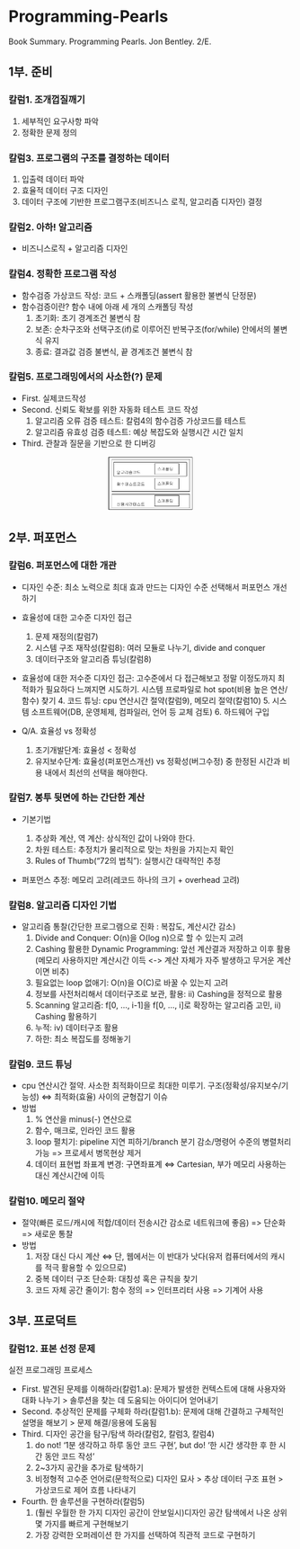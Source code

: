 # Programming-Pearls
Book Summary. Programming Pearls. Jon Bentley. 2/E.

## 1부. 준비
### 칼럼1. 조개껍질깨기
  1. 세부적인 요구사항 파악
  2. 정확한 문제 정의

### 칼럼3. 프로그램의 구조를 결정하는 데이터
  1. 입출력 데이터 파악
  2. 효율적 데이터 구조 디자인 
  3. 데이터 구조에 기반한 프로그램구조(비즈니스 로직, 알고리즘 디자인) 결정

### 칼럼2. 아하! 알고리즘
  - 비즈니스로직 + 알고리즘 디자인

### 칼럼4. 정확한 프로그램 작성
  - 함수검증 가상코드 작성: 코드 + 스캐폴딩(assert 활용한 불변식 단정문)
  - 함수검증이란? 함수 내에 아래 세 개의 스캐폴딩 작성
    1. 초기화: 초기 경계조건 불변식 참
    2. 보존: 순차구조와 선택구조(if)로 이루어진 반복구조(for/while) 안에서의 불변식 유지
    3. 종료: 결과값 검증 불변식, 끝 경계조건 불변식 참

### 칼럼5. 프로그래밍에서의 사소한(?) 문제
  - First. 실제코드작성
  - Second. 신뢰도 확보를 위한 자동화 테스트 코드 작성
    1. 알고리즘 오류 검증 테스트: 칼럼4의 함수검증 가상코드를 테스트
    2. 알고리즘 유효성 검증 테스트: 예상 복잡도와 실행시간 시간 일치
  - Third. 관찰과 질문을 기반으로 한 디버깅

<p align="center">
  <img width="30%" src="Programming-Pearls.png" />
</p>

## 2부. 퍼포먼스
### 칼럼6. 퍼포먼스에 대한 개관
  - 디자인 수준: 최소 노력으로 최대 효과 만드는 디자인 수준 선택해서 퍼포먼스 개선하기
  
  - 효율성에 대한 고수준 디자인 접근
    1. 문제 재정의(칼럼7)
    2. 시스템 구조 재작성(칼럼8): 여러 모듈로 나누기, divide and conquer
    3. 데이터구조와 알고리즘 튜닝(칼럼8)
  
  - 효율성에 대한 저수준 디자인 접근: 고수준에서 다 접근해보고 정말 이정도까지 최적화가 필요하다 느껴지면 시도하기. 시스템 프로파일로 hot spot(비용 높은 연산/함수) 찾기
    4. 코드 튜닝: cpu 연산시간 절약(칼럼9), 메모리 절약(칼럼10)
    5. 시스템 소프트웨어(DB, 운영체제, 컴파일러, 언어 등 교체 검토)
    6. 하드웨어 구입
		
  - Q/A. 효율성 vs 정확성
    1. 초기개발단계: 효율성 < 정확성
    2. 유지보수단계: 효율성(퍼포먼스개선) vs 정확성(버그수정) 중 한정된 시간과 비용 내에서 최선의 선택을 해야한다.

### 칼럼7. 봉투 뒷면에 하는 간단한 계산
  - 기본기법
    1. 추상화 계산, 역 계산: 상식적인 값이 나와야 한다.
	  2. 차원 테스트: 추정치가 물리적으로 맞는 차원을 가지는지 확인
	  3. Rules of Thumb(“72의 법칙”): 실행시간 대략적인 추정
    
  - 퍼포먼스 추정: 메모리 고려(레코드 하나의 크기 + overhead 고려)

### 칼럼8. 알고리즘 디자인 기법
  - 알고리즘 통찰(간단한 프로그램으로 진화 : 복잡도, 계산시간 감소)
	  1. Divide and Conquer: O(n)을 O(log n)으로 할 수 있는지 고려
	  2. Cashing 활용한 Dynamic Programming: 앞선 계산결과 저장하고 이후 활용(메모리 사용하지만 계산시간 이득 <-> 계산 자체가 자주 발생하고 무거운 계산이면 비추)
	  3. 필요없는 loop 없애기: O(n)을 O(C)로 바꿀 수 있는지 고려
	  4. 정보를 사전처리해서 데이터구조로 보관, 활용: ii) Cashing을 정적으로 활용
	  5. Scanning 알고리즘: f[0, …, i-1]을 f[0, …, i]로 확장하는 알고리즘 고민, ii) Cashing 활용하기
	  6. 누적: iv) 데이터구조 활용
	  7. 하한: 최소 복잡도를 정해놓기

### 칼럼9. 코드 튜닝
  - cpu 연산시간 절약. 사소한 최적화이므로 최대한 미루기. 구조(정확성/유지보수/기능성) ⇔ 최적화(효율) 사이의 균형잡기 이슈
  - 방법
    1. % 연산을 minus(-) 연산으로
    2. 함수, 매크로, 인라인 코드 활용
    3. loop 펼치기: pipeline 지연 피하기/branch 분기 감소/명령어 수준의 병렬처리 가능 => 프로세서 병목현상 제거
    4. 데이터 표현법 좌표계 변경: 구면좌표계 ⇔ Cartesian, 부가 메모리 사용하는 대신 계산시간에 이득

### 칼럼10. 메모리 절약
  - 절약(빠른 로드/캐시에 적합/데이터 전송시간 감소로 네트워크에 좋음) => 단순화 => 새로운 통찰
  - 방법
	  1. 저장 대신 다시 계산 ⇔  단, 웹에서는 이 반대가 낫다(유저 컴퓨터에서의 캐시를 적극 활용할 수 있으므로)
	  2. 중복 데이터 구조 단순화: 대칭성 혹은 규칙을 찾기
	  3. 코드 자체 공간 줄이기: 함수 정의 => 인터프리터 사용 => 기계어 사용

## 3부. 프로덕트
### 칼럼12. 표본 선정 문제
실전 프로그래밍 프로세스
  - First. 발견된 문제를 이해하라(칼럼1.a): 문제가 발생한 컨텍스트에 대해 사용자와 대화 나누기 > 솔루션을 찾는 데 도움되는 아이디어 얻어내기
  - Second. 추상적인 문제를 구체화 하라(칼럼1.b): 문제에 대해 간결하고 구체적인 설명을 해보기 > 문제 해결/응용에 도움됨
  - Third. 디자인 공간을 탐구/탐색 하라(칼럼2, 칼럼3, 칼럼4)
	  1. do not! ‘1분 생각하고 하루 동안 코드 구현’, but do! ‘한 시간 생각한 후 한 시간 동안 코드 작성’
    2. 2~3가지 공간을 추가로 탐색하기
	  3. 비정형적 고수준 언어로(문학적으로) 디자인 묘사 > 추상 데이터 구조 표현 > 가상코드로 제어 흐름 나타내기
  - Fourth. 한 솔루션을 구현하라(칼럼5)
	  1. (훨씬 우월한 한 가지 디자인 공간이 안보일시)디자인 공간 탐색에서 나온 상위 몇 가지를 빠르게 구현해보기
    2. 가장 강력한 오퍼레이션 한 가지를 선택하여 직관적 코드로 구현하기
